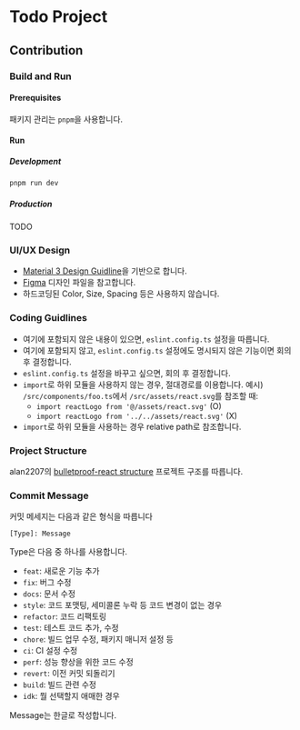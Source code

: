 # Todo Project

## Contribution

### Build and Run

#### Prerequisites

패키지 관리는 `pnpm`을 사용합니다.

#### Run

##### Development

```bash
pnpm run dev
```

##### Production

TODO

### UI/UX Design

- [Material 3 Design Guidline](https://m3.material.io/)을 기반으로 합니다.
- [Figma](https://www.figma.com/design/0nnKxnwM1WUGEh6mXOkVbx/Design?m=auto&t=rskTTbifdmEUmICn-6) 디자인 파일을 참고합니다.
- 하드코딩된 Color, Size, Spacing 등은 사용하지 않습니다.

### Coding Guidlines

- 여기에 포함되지 않은 내용이 있으면, `eslint.config.ts` 설정을 따릅니다.
- 여기에 포함되지 않고, `eslint.config.ts` 설정에도 명시되지 않은 기능이면 회의 후 결정합니다.
- `eslint.config.ts` 설정을 바꾸고 싶으면, 회의 후 결정합니다.
- `import`로 하위 모듈을 사용하지 않는 경우, 절대경로를 이용합니다.
  예시) `/src/components/foo.ts`에서 `/src/assets/react.svg`를 참조할 때:
  - `import reactLogo from '@/assets/react.svg'` (O)
  - `import reactLogo from '../../assets/react.svg'` (X)
- `import`로 하위 모듈을 사용하는 경우 relative path로 참조합니다.

### Project Structure

alan2207의 [bulletproof-react structure](https://github.com/alan2207/bulletproof-react/blob/master/docs/project-structure.md) 프로젝트 구조를 따릅니다.

### Commit Message

커밋 메세지는 다음과 같은 형식을 따릅니다

`[Type]: Message`

Type은 다음 중 하나를 사용합니다.

- `feat`: 새로운 기능 추가
- `fix`: 버그 수정
- `docs`: 문서 수정
- `style`: 코드 포맷팅, 세미콜론 누락 등 코드 변경이 없는 경우
- `refactor`: 코드 리팩토링
- `test`: 테스트 코드 추가, 수정
- `chore`: 빌드 업무 수정, 패키지 매니저 설정 등
- `ci`: CI 설정 수정
- `perf`: 성능 향상을 위한 코드 수정
- `revert`: 이전 커밋 되돌리기
- `build`: 빌드 관련 수정
- `idk`: 뭘 선택할지 애매한 경우

Message는 한글로 작성합니다.

